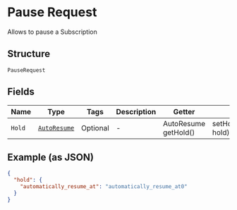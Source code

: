 
# Pause Request

Allows to pause a Subscription

## Structure

`PauseRequest`

## Fields

| Name | Type | Tags | Description | Getter | Setter |
|  --- | --- | --- | --- | --- | --- |
| `Hold` | [`AutoResume`](../../doc/models/auto-resume.md) | Optional | - | AutoResume getHold() | setHold(AutoResume hold) |

## Example (as JSON)

```json
{
  "hold": {
    "automatically_resume_at": "automatically_resume_at0"
  }
}
```

